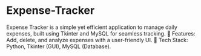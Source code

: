 # Expense-Tracker
Expense Tracker is a simple yet efficient application to manage daily expenses, built using Tkinter and MySQL for seamless tracking.  🔹 Features: Add, delete, and analyze expenses with a user-friendly UI. 🔹 Tech Stack: Python, Tkinter (GUI), MySQL (Database).
